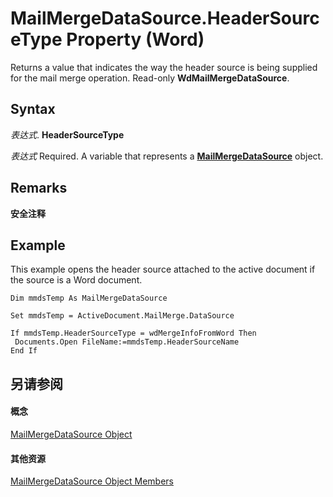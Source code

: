 
# MailMergeDataSource.HeaderSourceType Property (Word)

Returns a value that indicates the way the header source is being supplied for the mail merge operation. Read-only  **WdMailMergeDataSource**.


## Syntax

 _表达式_. **HeaderSourceType**

 _表达式_ Required. A variable that represents a **[MailMergeDataSource](f86f7d3c-d7ab-45e8-21e7-fd5a426e0391.md)** object.


## Remarks


 **安全注释**  




## Example

This example opens the header source attached to the active document if the source is a Word document.


```
Dim mmdsTemp As MailMergeDataSource 
 
Set mmdsTemp = ActiveDocument.MailMerge.DataSource 
 
If mmdsTemp.HeaderSourceType = wdMergeInfoFromWord Then 
 Documents.Open FileName:=mmdsTemp.HeaderSourceName 
End If
```


## 另请参阅


#### 概念


[MailMergeDataSource Object](f86f7d3c-d7ab-45e8-21e7-fd5a426e0391.md)
#### 其他资源


[MailMergeDataSource Object Members](http://msdn.microsoft.com/library/a52f088c-2507-8f39-17b9-9b97c8a8ed7e%28Office.15%29.aspx)